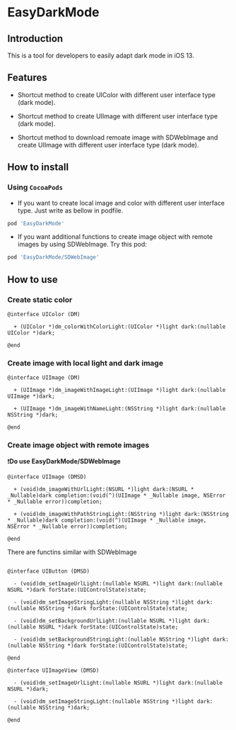 # EasyDarkMode

## Introduction

This is a tool for developers to easily adapt dark mode in iOS 13.

[](https://raw.githubusercontent.com/Elenionl/EasyDarkMode/master/Sample/demo.mov?token=AD5OKW6SDH6NR7ZNXDIYRDK5MKS7U)

[](https://github.com/Elenionl/EasyDarkMode/blob/master/Sample/image_light.png?raw=true)

[](https://github.com/Elenionl/EasyDarkMode/blob/master/Sample/image_dark.png?raw=true)

## Features

* Shortcut method to create UIColor with different user interface type (dark mode).

* Shortcut method to create UIImage with different user interface type (dark mode).

* Shortcut method to download remoate image with SDWebImage and create UIImage with different user interface type (dark mode).

## How to install

### Using `CocoaPods`

* If you want to create local image and color with different user interface type. Just write as bellow in podfile.

``` Ruby
pod 'EasyDarkMode'
```

* If you want additional functions to create image object with remote images by using SDWebImage. Try this pod:

``` Ruby
pod 'EasyDarkMode/SDWebImage'
```

## How to use

### Create static color

``` ObjC
@interface UIColor (DM)

  + (UIColor *)dm_colorWithColorLight:(UIColor *)light dark:(nullable UIColor *)dark;

@end
```

### Create image with local light and dark image

``` ObjC
@interface UIImage (DM)

  + (UIImage *)dm_imageWithImageLight:(UIImage *)light dark:(nullable UIImage *)dark;

  + (UIImage *)dm_imageWithNameLight:(NSString *)light dark:(nullable NSString *)dark;

@end
```

### Create image object with remote images

❗️**Do use EasyDarkMode/SDWebImage**

``` Objc
@interface UIImage (DMSD)

  + (void)dm_imageWithUrlLight:(NSURL *)light dark:(NSURL * _Nullable)dark completion:(void(^)(UIImage * _Nullable image, NSError * _Nullable error))completion;

  + (void)dm_imageWithPathStringLight:(NSString *)light dark:(NSString * _Nullable)dark completion:(void(^)(UIImage * _Nullable image, NSError * _Nullable error))completion;

@end
```

There are functins similar with SDWebImage

``` ObjC

@interface UIButton (DMSD)

  - (void)dm_setImageUrlLight:(nullable NSURL *)light dark:(nullable NSURL *)dark forState:(UIControlState)state;

  - (void)dm_setImageStringLight:(nullable NSString *)light dark:(nullable NSString *)dark forState:(UIControlState)state;

  - (void)dm_setBackgroundUrlLight:(nullable NSURL *)light dark:(nullable NSURL *)dark forState:(UIControlState)state;

  - (void)dm_setBackgroundStringLight:(nullable NSString *)light dark:(nullable NSString *)dark forState:(UIControlState)state;

@end

@interface UIImageView (DMSD)

  - (void)dm_setImageUrlLight:(nullable NSURL *)light dark:(nullable NSURL *)dark;

  - (void)dm_setImageStringLight:(nullable NSString *)light dark:(nullable NSString *)dark;

@end

```
